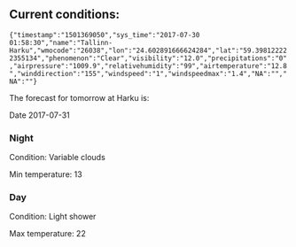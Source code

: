 ## Current conditions: 
 ``` {"timestamp":"1501369050","sys_time":"2017-07-30 01:58:30","name":"Tallinn-Harku","wmocode":"26038","lon":"24.602891666624284","lat":"59.398122222355134","phenomenon":"Clear","visibility":"12.0","precipitations":"0","airpressure":"1009.9","relativehumidity":"99","airtemperature":"12.8","winddirection":"155","windspeed":"1","windspeedmax":"1.4","NA":"","NA":""} ```

 The forecast for tomorrow at Harku is: 

Date 2017-07-31 

### Night 

Condition: Variable clouds 

Min temperature: 13 

### Day 

Condition: Light shower 

Max temperature: 22 

